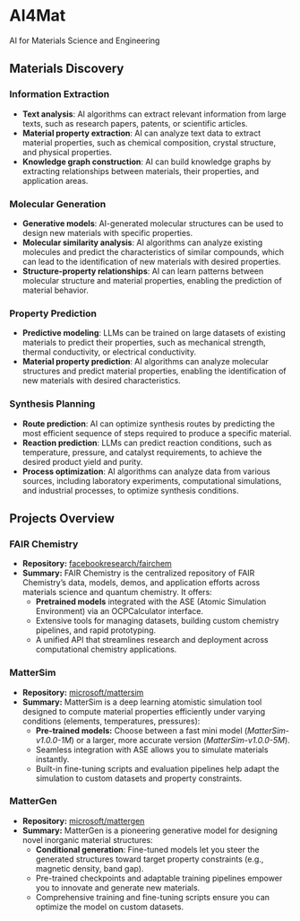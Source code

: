  # AI4Mat
AI for Materials Science and Engineering
## Materials Discovery
### Information Extraction
* **Text analysis**: AI algorithms can extract relevant information from large texts, such as research papers, patents, or scientific articles.
* **Material property extraction**: AI can analyze text data to extract material properties, such as chemical composition, crystal structure, and physical properties.
* **Knowledge graph construction**: AI can build knowledge graphs by extracting relationships between materials, their properties, and application areas.
### Molecular Generation
* **Generative models**: AI-generated molecular structures can be used to design new materials with specific properties.
* **Molecular similarity analysis**: AI algorithms can analyze existing molecules and predict the characteristics of similar compounds, which can lead to the identification of new materials with desired properties.
* **Structure-property relationships**: AI can learn patterns between molecular structure and material properties, enabling the prediction of material behavior.
### Property Prediction
* **Predictive modeling**: LLMs can be trained on large datasets of existing materials to predict their properties, such as mechanical strength, thermal conductivity, or electrical conductivity.
* **Material property prediction**: AI algorithms can analyze molecular structures and predict material properties, enabling the identification of new materials with desired characteristics.
### Synthesis Planning
* **Route prediction**: AI can optimize synthesis routes by predicting the most efficient sequence of steps required to produce a specific material.
* **Reaction prediction**: LLMs can predict reaction conditions, such as temperature, pressure, and catalyst requirements, to achieve the desired product yield and purity.
* **Process optimization**: AI algorithms can analyze data from various sources, including laboratory experiments, computational simulations, and industrial processes, to optimize synthesis conditions.
## Projects Overview
### FAIR Chemistry
- **Repository:** [facebookresearch/fairchem](https://github.com/facebookresearch/fairchem)
- **Summary:** FAIR Chemistry is the centralized repository of FAIR Chemistry’s data, models, demos, and application efforts across materials science and quantum chemistry. It offers:
  - **Pretrained models** integrated with the ASE (Atomic Simulation Environment) via an OCPCalculator interface.
  - Extensive tools for managing datasets, building custom chemistry pipelines, and rapid prototyping.
  - A unified API that streamlines research and deployment across computational chemistry applications.
### MatterSim
- **Repository:** [microsoft/mattersim](https://github.com/microsoft/mattersim)
- **Summary:** MatterSim is a deep learning atomistic simulation tool designed to compute material properties efficiently under varying conditions (elements, temperatures, pressures):
  - **Pre-trained models:** Choose between a fast mini model (*MatterSim-v1.0.0-1M*) or a larger, more accurate version (*MatterSim-v1.0.0-5M*).
  - Seamless integration with ASE allows you to simulate materials instantly.
  - Built-in fine-tuning scripts and evaluation pipelines help adapt the simulation to custom datasets and property constraints.
### MatterGen
- **Repository:** [microsoft/mattergen](https://github.com/microsoft/mattergen)
- **Summary:** MatterGen is a pioneering generative model for designing novel inorganic material structures:
  - **Conditional generation**: Fine-tuned models let you steer the generated structures toward target property constraints (e.g., magnetic density, band gap).
  - Pre-trained checkpoints and adaptable training pipelines empower you to innovate and generate new materials.
  - Comprehensive training and fine-tuning scripts ensure you can optimize the model on custom datasets.
